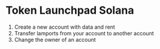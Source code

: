 # Token Launchpad Solana 
1. Create a new account with data and rent
2. Transfer lamports from your account to another account
3.  Change the owner of an account
